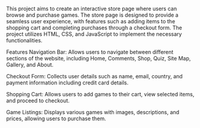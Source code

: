 This project aims to create an interactive store page where users can browse and purchase games. The store page is designed to provide a seamless user experience, with features such as adding items to the shopping cart and completing purchases through a checkout form. The project utilizes HTML, CSS, and JavaScript to implement the necessary functionalities.

Features
Navigation Bar: Allows users to navigate between different sections of the website, including Home, Comments, Shop, Quiz, Site Map, Gallery, and About.

Checkout Form: Collects user details such as name, email, country, and payment information including credit card details.

Shopping Cart: Allows users to add games to their cart, view selected items, and proceed to checkout.

Game Listings: Displays various games with images, descriptions, and prices, allowing users to purchase them.